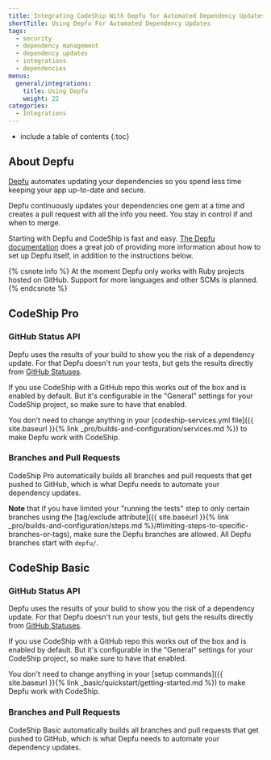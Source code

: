 ```yaml
---
title: Integrating CodeShip With Depfu for Automated Dependency Updates
shortTitle: Using Depfu For Automated Dependency Updates
tags:
  - security
  - dependency management
  - dependency updates
  - integrations
  - dependencies
menus:
  general/integrations:
    title: Using Depfu
    weight: 22
categories:
  - Integrations
---
```


* include a table of contents
{:toc}

## About Depfu

[Depfu](https://depfu.com) automates updating your dependencies so you spend less time keeping your app up-to-date and secure.

Depfu continuously updates your dependencies one gem at a time and creates a pull request with all the info you need. You stay in control if and when to merge.

Starting with Depfu and CodeShip is fast and easy. [The Depfu documentation](https://depfu.com/docs) does a great job of providing more information about how to set up Depfu itself, in addition to the instructions below.

{% csnote info %}
At the moment Depfu only works with Ruby projects hosted on GitHub. Support for more languages and other SCMs is planned.
{% endcsnote %}

## CodeShip Pro

### GitHub Status API

Depfu uses the results of your build to show you the risk of a dependency update. For that Depfu doesn't run your tests, but gets the results directly from [GitHub Statuses](https://help.github.com/articles/about-statuses/).

If you use CodeShip with a GitHub repo this works out of the box and is enabled by default. But it's configurable in the "General" settings for your CodeShip project, so make sure to have that enabled.

You don't need to change anything in your [codeship-services.yml file]({{ site.baseurl }}{% link _pro/builds-and-configuration/services.md %}) to make Depfu work with CodeShip.

### Branches and Pull Requests

CodeShip Pro automatically builds all branches and pull requests that get pushed to GitHub, which is what Depfu needs to automate your dependency updates.

**Note** that if you have limited your "running the tests" step to only certain branches using the [tag/exclude attribute]({{ site.baseurl }}{% link _pro/builds-and-configuration/steps.md %}/#limiting-steps-to-specific-branches-or-tags), make sure the Depfu branches are allowed. All Depfu branches start with `depfu/`.


## CodeShip Basic

### GitHub Status API

Depfu uses the results of your build to show you the risk of a dependency update. For that Depfu doesn't run your tests, but gets the results directly from [GitHub Statuses](https://help.github.com/articles/about-statuses/).

If you use CodeShip with a GitHub repo this works out of the box and is enabled by default. But it's configurable in the "General" settings for your CodeShip project, so make sure to have that enabled.

You don't need to change anything in your [setup commands]({{ site.baseurl }}{% link _basic/quickstart/getting-started.md %}) to make Depfu work with CodeShip.

### Branches and Pull Requests

CodeShip Basic automatically builds all branches and pull requests that get pushed to GitHub, which is what Depfu needs to automate your dependency updates.

